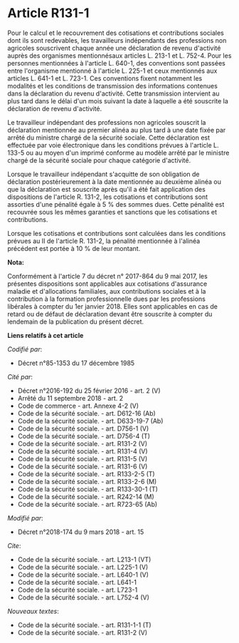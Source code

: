 # Article R131-1

Pour le calcul et le recouvrement des cotisations et contributions sociales dont ils sont redevables, les travailleurs
indépendants des professions non agricoles souscrivent chaque année une déclaration de revenu d'activité auprès des
organismes mentionnésaux articles L. 213-1 et L. 752-4. Pour les personnes mentionnées à l'article L. 640-1, des conventions
sont passées entre l'organisme mentionné à l'article L. 225-1 et ceux mentionnés aux articles L. 641-1 et L. 723-1. Ces
conventions fixent notamment les modalités et les conditions de transmission des informations contenues dans la déclaration
du revenu d'activité. Cette transmission intervient au plus tard dans le délai d'un mois suivant la date à laquelle a été
souscrite la déclaration de revenu d'activité. 

Le travailleur indépendant des professions non agricoles souscrit la déclaration mentionnée au premier alinéa au plus tard à
une date fixée par arrêté du ministre chargé de la sécurité sociale. Cette déclaration est effectuée par voie électronique
dans les conditions prévues à l'article L. 133-5 ou au moyen d'un imprimé conforme au modèle arrêté par le ministre chargé de
la sécurité sociale pour chaque catégorie d'activité. 

Lorsque le travailleur indépendant s'acquitte de son obligation de déclaration postérieurement à la date mentionnée au
deuxième alinéa ou que la déclaration est souscrite après qu'il a été fait application des dispositions de l'article R.
131-2, les cotisations et contributions sont assorties d'une pénalité égale à 5 % des sommes dues. Cette pénalité est
recouvrée sous les mêmes garanties et sanctions que les cotisations et contributions. 

Lorsque les cotisations et contributions sont calculées dans les conditions prévues au II de l'article R. 131-2, la pénalité
mentionnée à l'alinéa précédent est portée à 10 % de leur montant.

**Nota:**

Conformément à l'article 7 du décret n° 2017-864 du 9 mai 2017, les présentes dispositions sont applicables aux cotisations
d'assurance maladie et d'allocations familiales, aux contributions sociales et à la contribution à la formation
professionnelle dues par les professions libérales à compter du 1er janvier 2018. Elles sont applicables en cas de retard ou
de défaut de déclaration devant être souscrite à compter du lendemain de la publication du présent décret.

**Liens relatifs à cet article**

_Codifié par_:

  - Décret n°85-1353 du 17 décembre 1985

_Cité par_:

  - Décret n°2016-192 du 25 février 2016 - art. 2 (V)
  - Arrêté du 11 septembre 2018 - art. 2
  - Code de commerce - art. Annexe 4-2 (V)
  - Code de la sécurité sociale. - art. D612-16 (Ab)
  - Code de la sécurité sociale. - art. D633-19-7 (Ab)
  - Code de la sécurité sociale. - art. D756-1 (V)
  - Code de la sécurité sociale. - art. D756-4 (T)
  - Code de la sécurité sociale. - art. R131-2 (V)
  - Code de la sécurité sociale. - art. R131-4 (V)
  - Code de la sécurité sociale. - art. R131-5 (V)
  - Code de la sécurité sociale. - art. R131-6 (V)
  - Code de la sécurité sociale. - art. R133-2-5 (T)
  - Code de la sécurité sociale. - art. R133-2-6 (M)
  - Code de la sécurité sociale. - art. R133-30-1 (T)
  - Code de la sécurité sociale. - art. R242-14 (M)
  - Code de la sécurité sociale. - art. R723-65 (Ab)

_Modifié par_:

  - Décret n°2018-174 du 9 mars 2018 - art. 15

_Cite_:

  - Code de la sécurité sociale. - art. L213-1 (VT)
  - Code de la sécurité sociale. - art. L225-1 (V)
  - Code de la sécurité sociale. - art. L640-1 (V)
  - Code de la sécurité sociale. - art. L641-1
  - Code de la sécurité sociale. - art. L723-1
  - Code de la sécurité sociale. - art. L752-4 (V)

_Nouveaux textes_:

  - Code de la sécurité sociale. - art. R131-1-1 (T)
  - Code de la sécurité sociale. - art. R131-2 (V)
